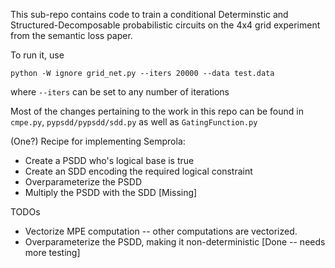 This sub-repo contains code to train a conditional Determinstic and Structured-Decomposable probabilistic circuits on the 4x4 grid experiment from the
semantic loss paper.

To run it, use

    python -W ignore grid_net.py --iters 20000 --data test.data

where `--iters` can be set to any number of iterations

Most of the changes pertaining to the work in this repo can be found in `cmpe.py`, `pypsdd/pypsdd/sdd.py` as well as `GatingFunction.py`

(One?) Recipe for implementing Semprola:
- Create a PSDD who's logical base is true
- Create an SDD encoding the required logical constraint
- Overparameterize the PSDD
- Multiply the PSDD with the SDD [Missing]

TODOs
- Vectorize MPE computation -- other computations are vectorized.
- Overparameterize the PSDD, making it non-deterministic [Done -- needs more testing]
